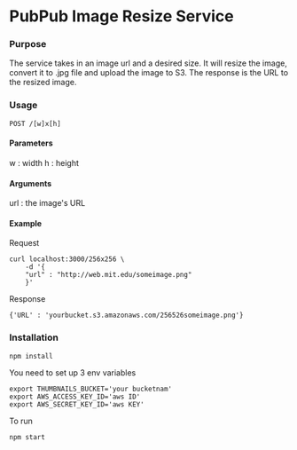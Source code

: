 # PubPub Image Resize Service


### Purpose

The service takes in an image url and a desired size. It will resize the image, convert it to .jpg file and upload the image to S3. The response is the URL to the resized image.

### Usage

``` 
POST /[w]x[h]
```
#### Parameters
w : width 
h : height

#### Arguments
url : the image's URL


#### Example

Request
```
curl localhost:3000/256x256 \
	-d '{
	"url" : "http://web.mit.edu/someimage.png"
	}'
```

Response
```
{'URL' : 'yourbucket.s3.amazonaws.com/256526someimage.png'}
```

### Installation

```
npm install
```

You need to set up 3 env variables
```
export THUMBNAILS_BUCKET='your bucketnam'
export AWS_ACCESS_KEY_ID='aws ID'
export AWS_SECRET_KEY_ID='aws KEY'
```

To run 

```
npm start
```


